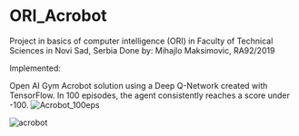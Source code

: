 # ORI_Acrobot

Project in basics of computer intelligence (ORI) in Faculty of Technical Sciences in Novi Sad, Serbia
Done by: Mihajlo Maksimovic, RA92/2019

Implemented:

Open AI Gym Acrobot solution using a Deep Q-Network created with TensorFlow.
In 100 episodes, the agent consistently reaches a score under -100. 
![Acrobot_100eps](https://user-images.githubusercontent.com/94182463/177322929-c3eb2289-60f8-457c-8caf-af6e1d0ed880.png)


![acrobot](https://user-images.githubusercontent.com/94182463/177324686-c2b298a6-44d4-40f0-8b41-38bce57ef938.gif)
